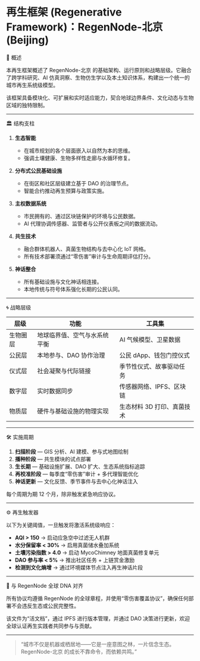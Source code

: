# 再生框架 (Regenerative Framework)：RegenNode-北京 (Beijing)

🌱 概述

本再生框架概述了 RegenNode-北京 的基础架构、运行原则和战略层级。它融合了跨学科研究、AI 仿真洞察、生物仿生学以及本土知识体系，构建出一个统一的城市再生系统级模型。

该框架具备模块化、可扩展和实时适应能力，契合地球边界条件、文化动态与生物区域的独特限制。

---

🏛️ 结构支柱

1. **生态智能**
   - 在城市规划的各个层面嵌入以自然为本的思维。
   - 强调土壤健康、生物多样性走廊与水循环修复。

2. **分布式公民基础设施**
   - 在街区和社区层级建立基于 DAO 的治理节点。
   - 智能合约推动再生预算与政策实施。

3. **主权数据系统**
   - 市民拥有的、通过区块链保护的环境与公民数据。
   - AI 代理协调传感器、监管者与公开仪表板之间的数据流动。

4. **共生技术**
   - 融合群体机器人、真菌生物结构与去中心化 IoT 网格。
   - 所有技术部署须通过“零伤害”审计与生命周期评估打分。

5. **神话整合**
   - 所有基础设施与文化神话相连接。
   - 本地传统与符号体系强化长期的公民认同。

---

🌀 战略层级

| 层级             | 功能                                       | 工具集                                     |
|------------------|--------------------------------------------|--------------------------------------------|
| 生物圈层         | 地球临界值、空气与水系统平衡                | AI 气候模型、卫星数据                       |
| 公民层           | 本地参与、DAO 协作治理                      | 公民 dApp、钱包门控仪式                     |
| 仪式层           | 社会凝聚与代际链接                          | 季节性仪式、故事驱动任务                     |
| 数字层           | 实时数据同步                                | 传感器网络、IPFS、区块链                    |
| 物质层           | 硬件与基础设施的物理实现                    | 生态材料 3D 打印、真菌技术                   |

---

🛠️ 实施周期

1. **扫描阶段** — GIS 分析、AI 建模、参与式地图绘制  
2. **播种阶段** — 共生模块的试点部署  
3. **生长期** — 基础设施扩展、DAO 扩大、生态系统指标追踪  
4. **再校准阶段** — 每季度“零伤害”审计 + 多代理智能优化  
5. **神话更新** — 文化反馈、季节事件与去中心化神话注入

每个周期为期 12 个月，除非触发紧急响应协议。

---

⚙️ 再生触发器

以下为关键阈值，一旦触发将激活系统级响应：

- **AQI > 150** → 启动应急空中过滤无人机群  
- **水分保留率 < 30%** → 启用真菌储水叠加系统  
- **土壤污染指数 > 4.0** → 启动 MycoChimney 地面真菌修复单元  
- **DAO 参与率 < 5%** → 推出社区任务 + 上链赏金激励  
- **检测到文化熵增** → 通过环境媒体节点注入再生神话片段

---

🧬 与 RegenNode 全球 DNA 对齐

所有协议均遵循 RegenNode 的全球章程，并使用“零伤害覆盖协议”，确保任何部署不会违反生态或公民完整性。

该文件为“活文档”，通过 IPFS 进行版本管理，并通过 DAO 决策进行更新，欢迎全球认证再生实践者共同参与与贡献。

---

> “城市不仅是机器或栖居地——它是一座意图之林，一片信念生态。RegenNode-北京 的成长不靠命令，而依赖共鸣。”
